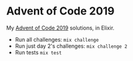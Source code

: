 # Advent of Code 2019

My [Advent of Code 2019](https://adventofcode.com) solutions, in Elixir.

* Run all challenges: `mix challenge`
* Run just day 2's challenges: `mix challenge 2`
* Run tests `mix test`
